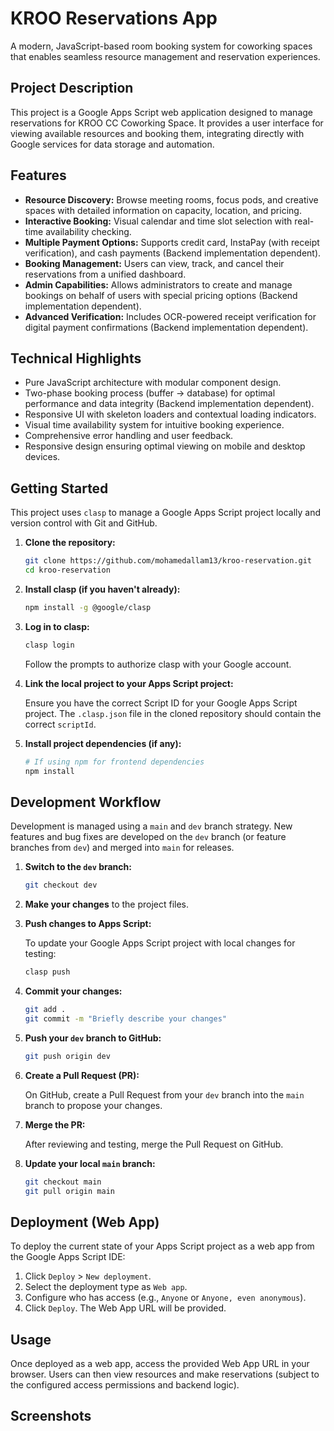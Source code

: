 # KROO Reservations App

A modern, JavaScript-based room booking system for coworking spaces that enables seamless resource management and reservation experiences.

## Project Description

This project is a Google Apps Script web application designed to manage reservations for KROO CC Coworking Space. It provides a user interface for viewing available resources and booking them, integrating directly with Google services for data storage and automation.

## Features

*   **Resource Discovery:** Browse meeting rooms, focus pods, and creative spaces with detailed information on capacity, location, and pricing.
*   **Interactive Booking:** Visual calendar and time slot selection with real-time availability checking.
*   **Multiple Payment Options:** Supports credit card, InstaPay (with receipt verification), and cash payments (Backend implementation dependent).
*   **Booking Management:** Users can view, track, and cancel their reservations from a unified dashboard.
*   **Admin Capabilities:** Allows administrators to create and manage bookings on behalf of users with special pricing options (Backend implementation dependent).
*   **Advanced Verification:** Includes OCR-powered receipt verification for digital payment confirmations (Backend implementation dependent).

## Technical Highlights

*   Pure JavaScript architecture with modular component design.
*   Two-phase booking process (buffer → database) for optimal performance and data integrity (Backend implementation dependent).
*   Responsive UI with skeleton loaders and contextual loading indicators.
*   Visual time availability system for intuitive booking experience.
*   Comprehensive error handling and user feedback.
*   Responsive design ensuring optimal viewing on mobile and desktop devices.

## Getting Started

This project uses `clasp` to manage a Google Apps Script project locally and version control with Git and GitHub.

1.  **Clone the repository:**

    ```bash
    git clone https://github.com/mohamedallam13/kroo-reservation.git
    cd kroo-reservation
    ```

2.  **Install clasp (if you haven't already):**

    ```bash
    npm install -g @google/clasp
    ```

3.  **Log in to clasp:**

    ```bash
    clasp login
    ```
    Follow the prompts to authorize clasp with your Google account.

4.  **Link the local project to your Apps Script project:**

    Ensure you have the correct Script ID for your Google Apps Script project. The `.clasp.json` file in the cloned repository should contain the correct `scriptId`.

5.  **Install project dependencies (if any):**

    ```bash
    # If using npm for frontend dependencies
    npm install
    ```

## Development Workflow

Development is managed using a `main` and `dev` branch strategy. New features and bug fixes are developed on the `dev` branch (or feature branches from `dev`) and merged into `main` for releases.

1.  **Switch to the `dev` branch:**

    ```bash
    git checkout dev
    ```

2.  **Make your changes** to the project files.

3.  **Push changes to Apps Script:**

    To update your Google Apps Script project with local changes for testing:

    ```bash
    clasp push
    ```

4.  **Commit your changes:**

    ```bash
    git add .
    git commit -m "Briefly describe your changes"
    ```

5.  **Push your `dev` branch to GitHub:**

    ```bash
    git push origin dev
    ```

6.  **Create a Pull Request (PR):**

    On GitHub, create a Pull Request from your `dev` branch into the `main` branch to propose your changes.

7.  **Merge the PR:**

    After reviewing and testing, merge the Pull Request on GitHub.

8.  **Update your local `main` branch:**

    ```bash
    git checkout main
    git pull origin main
    ```

## Deployment (Web App)

To deploy the current state of your Apps Script project as a web app from the Google Apps Script IDE:

1.  Click `Deploy` > `New deployment`.
2.  Select the deployment type as `Web app`.
3.  Configure who has access (e.g., `Anyone` or `Anyone, even anonymous`).
4.  Click `Deploy`.
    The Web App URL will be provided.

## Usage

Once deployed as a web app, access the provided Web App URL in your browser. Users can then view resources and make reservations (subject to the configured access permissions and backend logic).

## Screenshots

